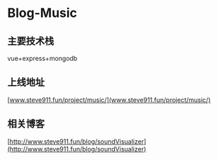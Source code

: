 # Blog-Music

## 主要技术栈
vue+express+mongodb

## 上线地址
[www.steve911.fun/project/music/](www.steve911.fun/project/music/)

## 相关博客
[http://www.steve911.fun/blog/soundVisualizer](http://www.steve911.fun/blog/soundVisualizer)
